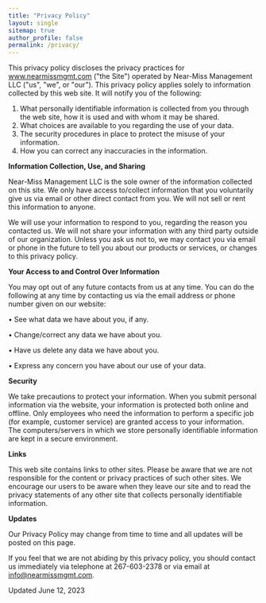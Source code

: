 ```yaml
---
title: "Privacy Policy"
layout: single
sitemap: true
author_profile: false
permalink: /privacy/
---
```


This privacy policy discloses the privacy practices for www.nearmissmgmt.com ("the Site") operated by Near-Miss Management LLC ("us", "we", or "our"). This privacy policy applies solely to information collected by this web site. It will notify you of the following:

1.	What personally identifiable information is collected from you through the web site, how it is used and with whom it may be shared.
2.	What choices are available to you regarding the use of your data.
3.	The security procedures in place to protect the misuse of your information.
4.	How you can correct any inaccuracies in the information.


**Information Collection, Use, and Sharing** 

Near-Miss Management LLC is the sole owner of the information collected on this site. We only have access to/collect information that you voluntarily give us via email or other direct contact from you. We will not sell or rent this information to anyone.

We will use your information to respond to you, regarding the reason you contacted us. We will not share your information with any third party outside of our organization. Unless you ask us not to, we may contact you via email or phone in the future to tell you about our products or services, or changes to this privacy policy.


**Your Access to and Control Over Information** 

You may opt out of any future contacts from us at any time. You can do the following at any time by contacting us via the email address or phone number given on our website:

   • See what data we have about you, if any.
   
   • Change/correct any data we have about you.
   
   • Have us delete any data we have about you.
   
   • Express any concern you have about our use of your data.


**Security**

We take precautions to protect your information. When you submit personal information via the website, your information is protected both online and offline. Only employees who need the information to perform a specific job (for example, customer service) are granted access to your information. The computers/servers in which we store personally identifiable information are kept in a secure environment.


**Links**

This web site contains links to other sites. Please be aware that we are not responsible for the content or privacy practices of such other sites. We encourage our users to be aware when they leave our site and to read the privacy statements of any other site that collects personally identifiable information.


**Updates**

Our Privacy Policy may change from time to time and all updates will be posted on this page.

If you feel that we are not abiding by this privacy policy, you should contact us immediately via telephone at 267-603-2378 or via email at info@nearmissmgmt.com.

Updated June 12, 2023
